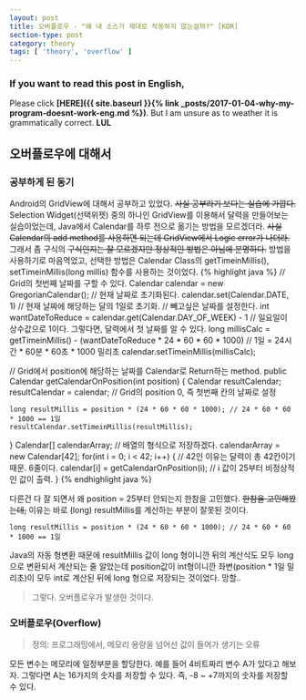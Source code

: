 ```yaml
---
layout: post
title: 오버플로우 - "왜 내 소스가 제대로 작동하지 않는걸까?" [KOR]
section-type: post
category: theory
tags: [ 'theory', 'overflow' ]
---
```

### If you want to read this post in English,
Please click **[HERE]({{ site.baseurl }}{% link _posts/2017-01-04-why-my-program-doesnt-work-eng.md %})**. But I am unsure as to weather it is grammatically correct. **LUL**

## 오버플로우에 대해서  

### 공부하게 된 동기  

Android의 GridView에 대해서 공부하고 있었다. ~~사실 공부라기 보다는 실습에 가깝다.~~ Selection Widget(선택위젯) 중의 하나인 GridView를 이용해서 달력을 만들어보는 실습이었는데, Java에서 Calendar를 하루 전으로 옮기는 방법을 모르겠더라. ~~사실 Calendar의 add method를 사용하면 되는데 GridView에서 Logic error가 나더라.~~  
그래서 좀 구식의 ~~구식인지는 잘 모르겠지만 정상적인 방법은 아님에 분명하다.~~ 방법을 사용하기로 마음먹었고, 선택한 방법은 Calendar Class의 getTimeinMillis(), setTimeinMillis(long millis) 함수를 사용하는 것이었다.
{% highlight java %}
// Grid의 첫번째 날짜를 구할 수 있다.
Calendar calendar = new GregorianCalendar(); // 현재 날짜로 초기화된다.
calendar.set(Calendar.DATE, 1) // 현재 날짜에 해당하는 달의 1일로 초기화.
// 빼고싶은 날짜를 설정한다.
int wantDateToReduce = calendar.get(Calendar.DAY_OF_WEEK) - 1 // 일요일이 상수값으로 1이다. 그렇다면, 달력에서 첫 날짜를 알 수 있다.
long millisCalc = getTimeinMillis() - (wantDateToReduce * 24 * 60 * 60 * 1000) // 1일 = 24시간 * 60분 * 60초 * 1000 밀리초
calendar.setTimeinMillis(millisCalc);

// Grid에서 position에 해당하는 날짜를 Calendar로 Return하는 method.
public Calendar getCalendarOnPosition(int position) {
    Calendar resultCalendar;
    resultCalendar = calendar; // Grid의 position 0, 즉 첫번째 칸의 날짜로 설정
    
    long resultMillis = position * (24 * 60 * 60 * 1000); // 24 * 60 * 60 * 1000 == 1일
    resultCalendar.setTimeinMillis(resultMillis);
}
Calendar[] calendarArray; // 배열의 형식으로 저장하겠다.
calendarArray = new Calendar[42];
for(int i = 0; i < 42; i++) { // 42인 이유는 달력이 총 42칸이기 때문. 6줄이다.
    calendar[i] = getCalendarOnPosition(i); // i 값이 25부터 비정상적인 값이 출력.
}
{% endhighlight java %}

다른건 다 잘 되면서 왜 position = 25부터 안되는지 한참을 고민했다. ~~한참을 고민해봤는데,~~ 이유는 바로 (long) resultMillis를 계산하는 부분이 잘못된 것이다.

``` {.java}
long resultMillis = position * (24 * 60 * 60 * 1000); // 24 * 60 * 60 * 1000 == 1일
```

Java의 자동 형변환 때문에 resultMillis 값이 long 형이니깐 뒤의 계산식도 모두 long으로 변환되서 계산되는 줄 알았는데 position값이 int형이니깐 좌변(position * 1일 밀리초)이 모두 int로 계산된 뒤에 long 형으로 저장되는 것이었다. 망할..

> 그렇다. 오버플로우가 발생한 것이다.

### 오버플로우(Overflow)

> 정의: 프로그래밍에서, 메모리 용량을 넘어선 값이 들어가 생기는 오류

모든 변수는 메모리에 일정부분을 할당한다.  예를 들어 4비트짜리 변수 A가 있다고 해보자. 그렇다면 A는 16가지의 숫자를 저장할 수 있다. 즉, -8 ~ +7까지의 숫자를 저장할 수 있다.

``` {.java}

```
